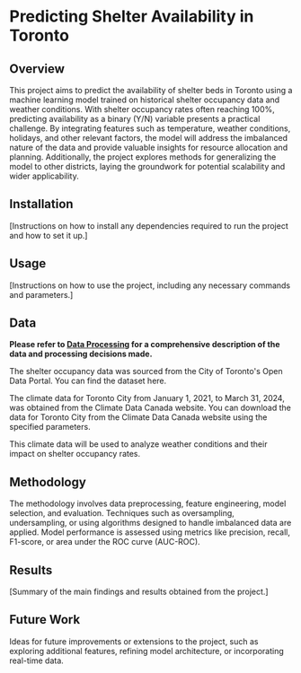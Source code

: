 # Predicting Shelter Availability in Toronto

## Overview

This project aims to predict the availability of shelter beds in Toronto using a machine learning model trained on historical shelter occupancy data and weather conditions. With shelter occupancy rates often reaching 100%, predicting availability as a binary (Y/N) variable presents a practical challenge. By integrating features such as temperature, weather conditions, holidays, and other relevant factors, the model will address the imbalanced nature of the data and provide valuable insights for resource allocation and planning. Additionally, the project explores methods for generalizing the model to other districts, laying the groundwork for potential scalability and wider applicability. 

## Installation

[Instructions on how to install any dependencies required to run the project and how to set it up.]

## Usage

[Instructions on how to use the project, including any necessary commands and parameters.]

## Data
**Please refer to [Data Processing](data/DATA_PROCESSING.md) for a comprehensive description of the data and processing decisions made.**

The shelter occupancy data was sourced from the City of Toronto's Open Data Portal. You can find the dataset here.

The climate data for Toronto City from January 1, 2021, to March 31, 2024, was obtained from the Climate Data Canada website. You can download the data for Toronto City from the Climate Data Canada website using the specified parameters.

This climate data will be used to analyze weather conditions and their impact on shelter occupancy rates.
## Methodology

The methodology involves data preprocessing, feature engineering, model selection, and evaluation. Techniques such as oversampling, undersampling, or using algorithms designed to handle imbalanced data are applied. Model performance is assessed using metrics like precision, recall, F1-score, or area under the ROC curve (AUC-ROC).

## Results

[Summary of the main findings and results obtained from the project.]

## Future Work

Ideas for future improvements or extensions to the project, such as exploring additional features, refining model architecture, or incorporating real-time data.

